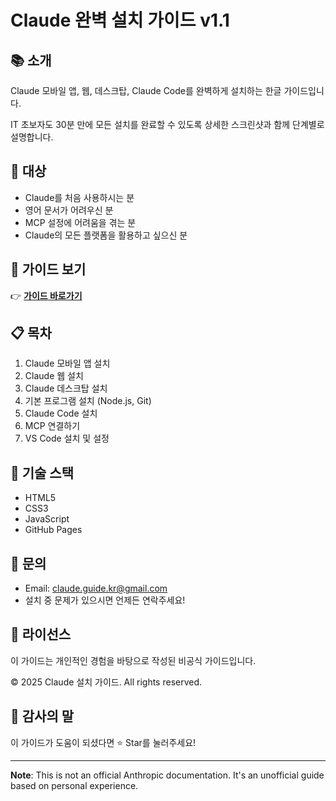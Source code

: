 # Claude 완벽 설치 가이드 v1.1

## 📚 소개

Claude 모바일 앱, 웹, 데스크탑, Claude Code를 완벽하게 설치하는 한글 가이드입니다.

IT 초보자도 30분 만에 모든 설치를 완료할 수 있도록 상세한 스크린샷과 함께 단계별로 설명합니다.

## 🎯 대상

- Claude를 처음 사용하시는 분
- 영어 문서가 어려우신 분
- MCP 설정에 어려움을 겪는 분
- Claude의 모든 플랫폼을 활용하고 싶으신 분

## 📖 가이드 보기

👉 **[가이드 바로가기](https://your-username.github.io/claude-guide)**

## 📋 목차

1. Claude 모바일 앱 설치
2. Claude 웹 설치
3. Claude 데스크탑 설치
4. 기본 프로그램 설치 (Node.js, Git)
5. Claude Code 설치
6. MCP 연결하기
7. VS Code 설치 및 설정

## 🔧 기술 스택

- HTML5
- CSS3
- JavaScript
- GitHub Pages

## 📧 문의

- Email: claude.guide.kr@gmail.com
- 설치 중 문제가 있으시면 언제든 연락주세요!

## 📄 라이선스

이 가이드는 개인적인 경험을 바탕으로 작성된 비공식 가이드입니다.

© 2025 Claude 설치 가이드. All rights reserved.

## 🙏 감사의 말

이 가이드가 도움이 되셨다면 ⭐ Star를 눌러주세요!

---

**Note**: This is not an official Anthropic documentation. It's an unofficial guide based on personal experience.